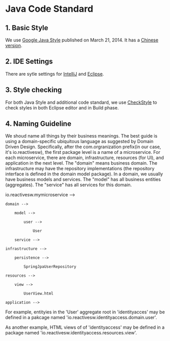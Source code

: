 # Java Code Standard 

## 1. Basic Style
We use [Google Java Style](https://google.github.io/styleguide/javaguide.html) published on March 21, 2014. It has a [Chinese version](http://blog.mosil.biz/2014/05/java-style-guide/).

## 2. IDE Settings
There are sytle settings for [IntelliJ](https://github.com/google/styleguide/blob/gh-pages/intellij-java-google-style.xml) and [Eclipse](https://github.com/google/styleguide/blob/gh-pages/eclipse-java-google-style.xml).

## 3. Style checking
For both Java Style and additional code standard, we use [CheckStyle](http://checkstyle.sourceforge.net/) to check styles in both Eclipse editor and in Build phase. 

## 4. Naming Guideline
We shoud name all things by their business meanings. The best guide is using a domain-specific ubiquitous language as suggested by Domain Driven Design. Specifically, after the com.orgranization prefix(in our case, it's io.reactivesw), the first package level is a name of a microservice. For each microservice, there are domain, infrastructure, resources (for UI), and application in the next level. The "domain" means business domain. The infrastructure may have the repository implementations (the repository interface is defined in the domain model package). In a domain, we usually have business models and services. The "model" has all business entities (aggregates). The "service" has all services for this domain. 

io.reactivesw.mymicroservice -->

    domain -->
    
        model -->
        
            user -->
            
                User
                
        service -->
        
    infrastructure -->
    
        persistence -->
        
            SpringJpaUserRepository
            
    resources -->
    
        view -->
        
            UserView.html
            
    application -->
        
            
For example, entityies in the 'User' aggregate root in 'identityacces' may be defined in a pakcage named 'io.reactivesw.identityaccess.domain.user'. 

As another example, HTML views of of 'identityaccess' may be defined in a package named 'io.reactivesw.identityaccess.resources.view'. 

